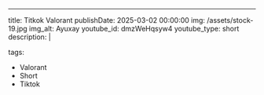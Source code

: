 ---
title: Titkok Valorant
publishDate: 2025-03-02 00:00:00
img: /assets/stock-19.jpg
img_alt: Ayuxay
youtube_id: dmzWeHqsyw4
youtube_type: short
description: |
  
tags:
  - Valorant
  - Short
  - Tiktok